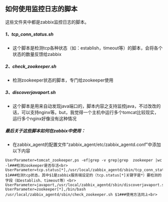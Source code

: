 如何使用监控日志的脚本
---------------
这些文件夹中都是zabbix监控日志的脚本。

##### 1、tcp_conn_status.sh<br>
* 这个脚本是检测tcp各种状态（如：establish，timeout等）的脚本，会将各个状态的数量反馈给zabbix

##### 2、check_zookeeper.sh<br>
* 检测zookeeper状态的脚本，专门给zookeeper使用

##### 3、discoverjavaport.sh<br>
* 这个脚本是用来自动发现java端口的，脚本内容之支持监控java，不过改改的话，可以支持nginx等。but，我觉得一个主机中运行多个tomcat比较现实，运行多个nginx好像没有这种情况

##### 最后关于这些脚本如何在zabbix中使用：<br>
* 在zabbix_agent的配置文件“zabbix_agent/etc/zabbix_agentd.conf”中添加以下内容<br>
```
UserParameter=tomcat_zookeeper,ps -ef|grep -v grep|grep  zookeeper |wc -l###检测zookeeper是否存活<br>
UserParameter=tcp.status[*],/usr/local/zabbix_agentd/sbin/tcp_conn_status.sh $1###检测tcp状态，其中$1是zabbix服务端设定的（tcp.status[*]关键字是*）要检测的字段（如establish、timeout等）<br>
UserParameter=javaport,/usr/local/zabbix_agentd/sbin/discoverjavaport.sh<br>
UserParameter=zookeeper[*],/bin/bash /usr/local/zabbix_agentd/sbin/check_zookeeper.sh $1###使用方法同上<br>
```
